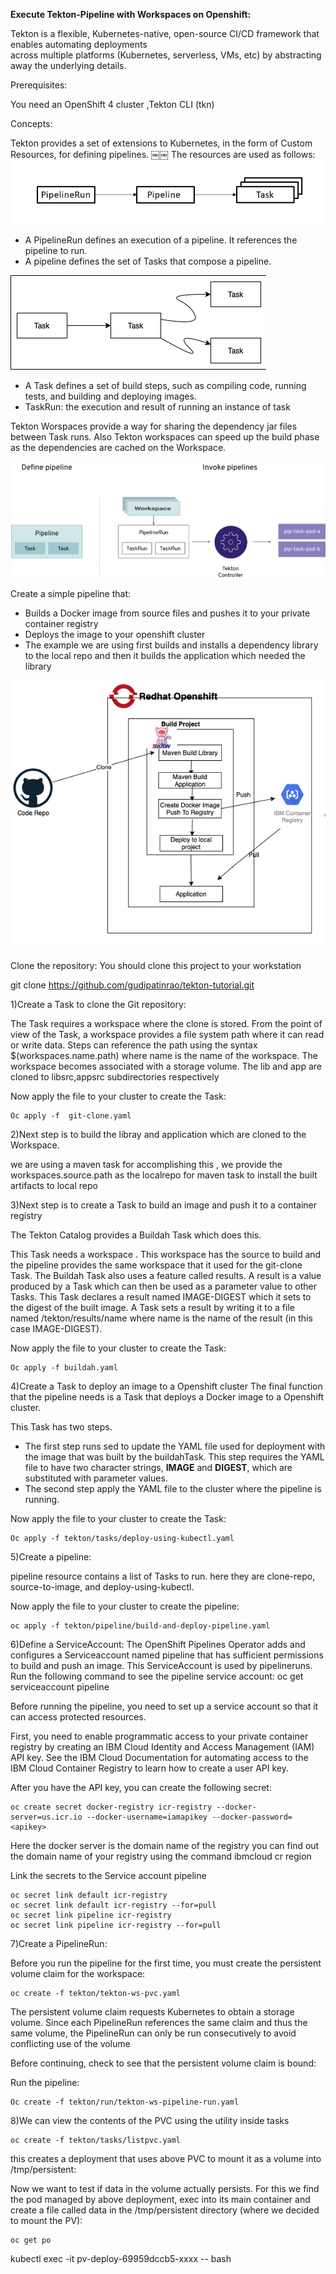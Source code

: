 **Execute Tekton-Pipeline with Workspaces on Openshift:**

Tekton is a flexible, Kubernetes-native, open-source CI/CD framework that enables automating deployments  
across multiple platforms (Kubernetes, serverless, VMs, etc) by abstracting away the underlying details.

Prerequisites:

You need an OpenShift 4 cluster ,Tekton CLI (tkn)

Concepts:

Tekton provides a set of extensions to Kubernetes, in the form of Custom Resources, for defining pipelines.
￼￼
The resources are used as follows:
![image.png](tekton/images/image.png)
* A PipelineRun defines an execution of a pipeline. It references the pipeline to run.
* A pipeline defines the set of Tasks that compose a pipeline.


![Pipline.png](tekton/images/Pipline.png)

* A Task defines a set of build steps, such as compiling code, running tests, and building and deploying images.
* TaskRun: the execution and result of running an instance of task


Tekton Worspaces provide a way for sharing the dependency jar files between Task runs.
Also Tekton workspaces can speed up the build phase as the dependencies are cached on the Workspace.

![pipVSpiprun.png](tekton/images/pipVSpiprun.png)

Create a simple pipeline that:
* Builds a Docker image from source files and pushes it to your private container registry
* Deploys the image to your openshift cluster
* The example we are using first builds and installs a dependency library to the local repo and then it builds the application which needed the library


![tektonpipeline.png](tekton/images/tektonpipeline.png)

Clone the repository:
You should clone this project to your workstation

git clone https://github.com/gudipatinrao/tekton-tutorial.git

1)Create a Task to clone the Git repository:

The Task requires a workspace where the clone is stored. From the point of view of the Task, a workspace provides a file system path where it can read or write data.
Steps can reference the path using the syntax $(workspaces.name.path) where name is the name of the workspace.
The workspace becomes associated with a storage volume.
The lib and app are cloned to libsrc,appsrc subdirectories respectively

Now apply the file to your cluster to create the Task:

    Oc apply -f  git-clone.yaml

2)Next step is to build the libray and application which are cloned to the Workspace.

we are using a maven task for accomplishing this , we provide the workspaces.source.path as the localrepo for maven task to install the
built artifacts to local repo

3)Next step is to create a Task to build an image and push it to a container registry

The Tekton Catalog provides a Buildah Task which does this.

This Task needs a workspace . This workspace has the source to build and the pipeline provides the same workspace that it used for the git-clone Task.
The Buildah  Task also uses a feature called results. A result is a value produced by a Task which can then be used as a parameter value to other Tasks.
This Task declares a result named IMAGE-DIGEST which it sets to the digest of the built image.
 A Task sets a result by writing it to a file named /tekton/results/name where name is the name of the result (in this case IMAGE-DIGEST).

Now apply the file to your cluster to create the Task:

    Oc apply -f buildah.yaml

4)Create a Task to deploy an image to a Openshift cluster
The final function that the pipeline needs is a Task that deploys a Docker image to a Openshift cluster.

This Task has two steps.
* The first step runs sed to update the YAML file used for deployment with the image that was built by the buildahTask. This step requires the YAML file to have two character strings, __IMAGE__ and __DIGEST__, which are substituted with parameter values.
* The second step  apply the YAML file to the cluster where the pipeline is running.

Now apply the file to your cluster to create the Task:

    Oc apply -f tekton/tasks/deploy-using-kubectl.yaml

5)Create a pipeline:

pipeline resource contains a list of Tasks to run. here they are clone-repo, source-to-image, and deploy-using-kubectl.

Now apply the file to your cluster to create the pipeline:

    oc apply -f tekton/pipeline/build-and-deploy-pipeline.yaml

6)Define a ServiceAccount:
The OpenShift Pipelines Operator adds and configures a Serviceaccount named pipeline that has sufficient permissions to build and push an image. This ServiceAccount is used by pipelineruns.
Run the following command to see the pipeline service account:
oc get serviceaccount pipeline

Before running the pipeline, you need to set up a service account so that it can access protected resources.

First, you need to enable programmatic access to your private container registry by creating an IBM Cloud Identity and Access Management (IAM) API key. See the IBM Cloud Documentation for automating access to the IBM Cloud Container Registry to learn how to create a user API key.

After you have the API key, you can create the following secret:


    oc create secret docker-registry icr-registry --docker-server=us.icr.io --docker-username=iamapikey --docker-password=<apikey>

Here the docker server is the domain name of the registry you can find out the domain name of your registry using the command ibmcloud cr region

Link the secrets to the Service account pipeline

    oc secret link default icr-registry
    oc secret link default icr-registry --for=pull
    oc secret link pipeline icr-registry
    oc secret link pipeline icr-registry --for=pull



7)Create a PipelineRun:

Before you run the pipeline for the first time, you must create the persistent volume claim for the workspace:

    oc create -f tekton/tekton-ws-pvc.yaml

The persistent volume claim requests Kubernetes to obtain a storage volume. Since each PipelineRun references the same claim and thus the same volume, the PipelineRun can only be run consecutively to avoid conflicting use of the volume

Before continuing, check to see that the persistent volume claim is bound:

Run the pipeline:

    Oc create -f tekton/run/tekton-ws-pipeline-run.yaml

8)We can view the contents of the PVC using the utility inside tasks

    oc create -f tekton/tasks/listpvc.yaml

this creates a deployment that uses above PVC to mount it as a volume into /tmp/persistent:

Now we want to test if data in the volume actually persists. For this we find the pod managed by above deployment, exec into its main container and create a file called data in the /tmp/persistent directory (where we decided to mount the PV):

    oc get po

kubectl exec -it pv-deploy-69959dccb5-xxxx -- bash

